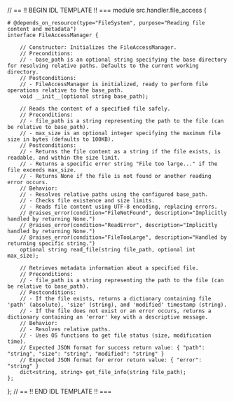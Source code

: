 // == !! BEGIN IDL TEMPLATE !! ===
module src.handler.file_access {

    # @depends_on_resource(type="FileSystem", purpose="Reading file content and metadata")
    interface FileAccessManager {

        // Constructor: Initializes the FileAccessManager.
        // Preconditions:
        // - base_path is an optional string specifying the base directory for resolving relative paths. Defaults to the current working directory.
        // Postconditions:
        // - FileAccessManager is initialized, ready to perform file operations relative to the base_path.
        void __init__(optional string base_path);

        // Reads the content of a specified file safely.
        // Preconditions:
        // - file_path is a string representing the path to the file (can be relative to base_path).
        // - max_size is an optional integer specifying the maximum file size in bytes (defaults to 100KB).
        // Postconditions:
        // - Returns the file content as a string if the file exists, is readable, and within the size limit.
        // - Returns a specific error string "File too large..." if the file exceeds max_size.
        // - Returns None if the file is not found or another reading error occurs.
        // Behavior:
        // - Resolves relative paths using the configured base_path.
        // - Checks file existence and size limits.
        // - Reads file content using UTF-8 encoding, replacing errors.
        // @raises_error(condition="FileNotFound", description="Implicitly handled by returning None.")
        // @raises_error(condition="ReadError", description="Implicitly handled by returning None.")
        // @raises_error(condition="FileTooLarge", description="Handled by returning specific string.")
        optional string read_file(string file_path, optional int max_size);

        // Retrieves metadata information about a specified file.
        // Preconditions:
        // - file_path is a string representing the path to the file (can be relative to base_path).
        // Postconditions:
        // - If the file exists, returns a dictionary containing file 'path' (absolute), 'size' (string), and 'modified' timestamp (string).
        // - If the file does not exist or an error occurs, returns a dictionary containing an 'error' key with a descriptive message.
        // Behavior:
        // - Resolves relative paths.
        // - Uses OS functions to get file status (size, modification time).
        // Expected JSON format for success return value: { "path": "string", "size": "string", "modified": "string" }
        // Expected JSON format for error return value: { "error": "string" }
        dict<string, string> get_file_info(string file_path);
    };
};
// == !! END IDL TEMPLATE !! ===
